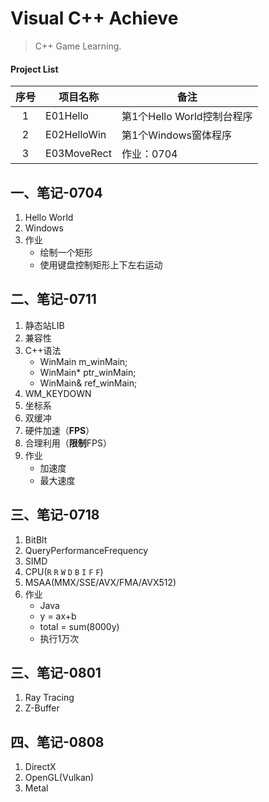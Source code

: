 # Visual C++ Achieve
> C++ Game Learning.

#### Project List
|序号|项目名称|备注|
|:--:|------|---|
|1|E01Hello|第1个Hello World控制台程序|
|2|E02HelloWin|第1个Windows窗体程序|
|3|E03MoveRect|作业：0704|

## 一、笔记-0704
1. Hello World
2. Windows
3. 作业
    - 绘制一个矩形
    - 使用键盘控制矩形上下左右运动


## 二、笔记-0711
1. 静态站LIB
2. 兼容性
3. C++语法
    - WinMain m_winMain;
    - WinMain* ptr_winMain;
    - WinMain& ref_winMain;
4. WM_KEYDOWN
5. 坐标系
6. 双缓冲
7. 硬件加速（**FPS**）
8. 合理利用（**限制**FPS）
9. 作业
    - 加速度
    - 最大速度

## 三、笔记-0718
1. BitBlt
2. QueryPerformanceFrequency
3. SIMD
4. CPU(`R` `R` `W` `D` `B` `I` `F` `F`)
5. MSAA(MMX/SSE/AVX/FMA/AVX512)
8. 作业
    - Java
    - y = ax+b
    - total = sum(8000y)
    - 执行1万次

## 三、笔记-0801
1. Ray Tracing
2. Z-Buffer

## 四、笔记-0808
1. DirectX
2. OpenGL(Vulkan)
3. Metal

